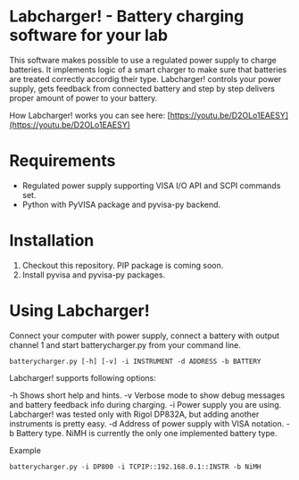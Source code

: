 Labcharger! - Battery charging software for your lab
====================================================

This software makes possible to use a regulated power supply to charge batteries. It implements logic of a smart charger to make sure that batteries are treated correctly accordig their type. Labcharger! controls your power supply, gets feedback from connected battery and step by step delivers proper amount of power to your battery.

How Labcharger! works you can see here: [https://youtu.be/D2OLo1EAESY](https://youtu.be/D2OLo1EAESY)

Requirements
============

* Regulated power supply supporting VISA I/O API and SCPI commands set.
* Python with PyVISA package and pyvisa-py backend.

Installation
============

1. Checkout this repository. PIP package is coming soon.
2. Install pyvisa and pyvisa-py packages.

Using Labcharger!
=================

Connect your computer with power supply, connect a battery with output channel 1 and start batterycharger.py from your command line.

    batterycharger.py [-h] [-v] -i INSTRUMENT -d ADDRESS -b BATTERY

Labcharger! supports following options:

-h Shows short help and hints.
-v Verbose mode to show debug messages and battery feedback info during charging.
-i Power supply you are using. Labcharger! was tested only with Rigol DP832A, but adding another instruments is pretty easy.
-d Address of power supply with VISA notation.
-b Battery type. NiMH is currently the only one implemented battery type.

Example

    batterycharger.py -i DP800 -i TCPIP::192.168.0.1::INSTR -b NiMH
